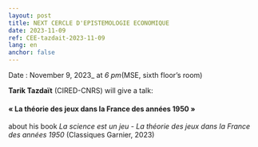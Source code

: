 ```yaml
---
layout: post
title: NEXT CERCLE D'EPISTEMOLOGIE ECONOMIQUE
date: 2023-11-09
ref: CEE-tazdait-2023-11-09
lang: en
anchor: false
---
```



<i class="fas fa-table"></i> Date : November 9, 2023_ at _6 pm_(MSE, sixth floor’s room)

**Tarik Tazdaït** (CIRED-CNRS) will give a talk:

#### « La théorie des jeux dans la France des années 1950 »

about his book *La science est un jeu - La théorie des jeux dans la France des années 1950* (Classiques Garnier, 2023) 
